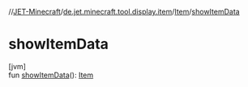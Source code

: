//[JET-Minecraft](../../../index.md)/[de.jet.minecraft.tool.display.item](../index.md)/[Item](index.md)/[showItemData](show-item-data.md)

# showItemData

[jvm]\
fun [showItemData](show-item-data.md)(): [Item](index.md)
